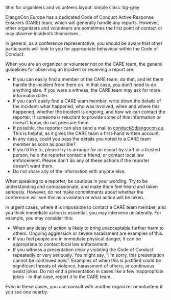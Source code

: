 title: for organisers and volunteers
layout: simple
class: bg-grey

DjangoCon Europe has a dedicated Code of Conduct Active Response Ensurers (CARE) team, which will generally handle any reports. However, other organizers and volunteers are sometimes the first point of contact or may observe incidents themselves.

In general, as a conference representative, you should be aware that other participants will look to you for appropriate behaviour within the Code of Conduct.

When you are an organizer or volunteer not on the CARE team, the general guidelines for observing an incident or receiving a report are:

- If you can easily find a member of the CARE team, do that, and let them handle the incident from there on. In that case, you don’t need to do anything else. If you were a witness, the CARE team may ask for more information later.
- If you can't easily find a CARE team member, write down the details of the incident: what happened, who was involved, when and where this happened, whether the incident is ongoing, and how we can contact the reporter. If someone is reluctant to provide some of this information or doesn’t know, do not pressure them.
- If possible, the reporter can also send a mail to <a href="mailto:conduct@djangocon.eu" class="pages-links">conduct@djangocon.eu</a>. This is helpful, as it gives the CARE team a first-hand written account.
- In any case, could you pass the details you noted to a CARE team member as soon as possible?
- If you'd like to, please try to arrange for an escort by staff or a trusted person, help the reporter contact a friend, or contact local law enforcement. Please don't do any of these actions if the reporter doesn't want them.
- Do not share any of the information with anyone else.

When speaking to a reporter, be cautious in your wording. Try to be understanding and compassionate, and make them feel heard and taken seriously. However, do not make commitments about whether the conference will see this as a violation or what action will be taken.

In urgent cases, where it is impossible to contact a CARE team member, and you think immediate action is essential, you may intervene unilaterally. For example, you may consider this:

- When any delay of action is likely to bring unacceptable further harm to others. Ongoing aggression or severe harassment are examples of this.
- If you feel people are in immediate physical danger, it can be appropriate to contact local law enforcement.
- If you witness a presentation clearly violating the Code of Conduct repeatedly or very seriously. You might say, “I’m sorry, this presentation cannot be continued now.”. Examples of when this is justified could be significant threats of violence, harassment of others, or continuous sexist jokes. Do not end a presentation in cases like a few inappropriate jokes - in that case, report it to the CARE team.

Even in these cases, you can consult with another organizer or volunteer if you see one nearby.
